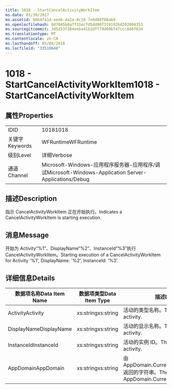 ```yaml
---
title: 1018 - StartCancelActivityWorkItem
ms.date: 03/30/2017
ms.assetid: 68b4fa1d-eee6-4a2a-8c16-7e9d89f08ab9
ms.openlocfilehash: 8d7045b0a7f31ecfd5dd90f319192bd202804353
ms.sourcegitcommit: 3d5d33f384eeba41b2dff79d096f47ccc8d8f03d
ms.translationtype: MT
ms.contentlocale: zh-CN
ms.lasthandoff: 05/04/2018
ms.locfileid: "33510648"
---
```

# <a name="1018---startcancelactivityworkitem"></a><span data-ttu-id="22f27-102">1018 - StartCancelActivityWorkItem</span><span class="sxs-lookup"><span data-stu-id="22f27-102">1018 - StartCancelActivityWorkItem</span></span>
## <a name="properties"></a><span data-ttu-id="22f27-103">属性</span><span class="sxs-lookup"><span data-stu-id="22f27-103">Properties</span></span>  
  
|||  
|-|-|  
|<span data-ttu-id="22f27-104">ID</span><span class="sxs-lookup"><span data-stu-id="22f27-104">ID</span></span>|<span data-ttu-id="22f27-105">1018</span><span class="sxs-lookup"><span data-stu-id="22f27-105">1018</span></span>|  
|<span data-ttu-id="22f27-106">关键字</span><span class="sxs-lookup"><span data-stu-id="22f27-106">Keywords</span></span>|<span data-ttu-id="22f27-107">WFRuntime</span><span class="sxs-lookup"><span data-stu-id="22f27-107">WFRuntime</span></span>|  
|<span data-ttu-id="22f27-108">级别</span><span class="sxs-lookup"><span data-stu-id="22f27-108">Level</span></span>|<span data-ttu-id="22f27-109">详细</span><span class="sxs-lookup"><span data-stu-id="22f27-109">Verbose</span></span>|  
|<span data-ttu-id="22f27-110">通道</span><span class="sxs-lookup"><span data-stu-id="22f27-110">Channel</span></span>|<span data-ttu-id="22f27-111">Microsoft-Windows-应用程序服务器-应用程序/调试</span><span class="sxs-lookup"><span data-stu-id="22f27-111">Microsoft-Windows-Application Server-Applications/Debug</span></span>|  
  
## <a name="description"></a><span data-ttu-id="22f27-112">描述</span><span class="sxs-lookup"><span data-stu-id="22f27-112">Description</span></span>  
 <span data-ttu-id="22f27-113">指示 CancelActivityWorkItem 正在开始执行。</span><span class="sxs-lookup"><span data-stu-id="22f27-113">Indicates a CancelActivityWorkItem is starting execution.</span></span>  
  
## <a name="message"></a><span data-ttu-id="22f27-114">消息</span><span class="sxs-lookup"><span data-stu-id="22f27-114">Message</span></span>  
 <span data-ttu-id="22f27-115">开始为 Activity“%1”、DisplayName“%2”、InstanceId“%3”执行 CancelActivityWorkItem。</span><span class="sxs-lookup"><span data-stu-id="22f27-115">Starting execution of a CancelActivityWorkItem for Activity '%1', DisplayName: '%2', InstanceId: '%3'.</span></span>  
  
## <a name="details"></a><span data-ttu-id="22f27-116">详细信息</span><span class="sxs-lookup"><span data-stu-id="22f27-116">Details</span></span>  
  
|<span data-ttu-id="22f27-117">数据项名称</span><span class="sxs-lookup"><span data-stu-id="22f27-117">Data Item Name</span></span>|<span data-ttu-id="22f27-118">数据项类型</span><span class="sxs-lookup"><span data-stu-id="22f27-118">Data Item Type</span></span>|<span data-ttu-id="22f27-119">描述</span><span class="sxs-lookup"><span data-stu-id="22f27-119">Description</span></span>|  
|--------------------|--------------------|-----------------|  
|<span data-ttu-id="22f27-120">Activity</span><span class="sxs-lookup"><span data-stu-id="22f27-120">Activity</span></span>|<span data-ttu-id="22f27-121">xs:string</span><span class="sxs-lookup"><span data-stu-id="22f27-121">xs:string</span></span>|<span data-ttu-id="22f27-122">活动的类型名称。</span><span class="sxs-lookup"><span data-stu-id="22f27-122">The type name of the activity.</span></span>|  
|<span data-ttu-id="22f27-123">DisplayName</span><span class="sxs-lookup"><span data-stu-id="22f27-123">DisplayName</span></span>|<span data-ttu-id="22f27-124">xs:string</span><span class="sxs-lookup"><span data-stu-id="22f27-124">xs:string</span></span>|<span data-ttu-id="22f27-125">活动的显示名称。</span><span class="sxs-lookup"><span data-stu-id="22f27-125">The display name of the activity.</span></span>|  
|<span data-ttu-id="22f27-126">InstanceId</span><span class="sxs-lookup"><span data-stu-id="22f27-126">InstanceId</span></span>|<span data-ttu-id="22f27-127">xs:string</span><span class="sxs-lookup"><span data-stu-id="22f27-127">xs:string</span></span>|<span data-ttu-id="22f27-128">活动的实例 ID。</span><span class="sxs-lookup"><span data-stu-id="22f27-128">The instance id of the activity.</span></span>|  
|<span data-ttu-id="22f27-129">AppDomain</span><span class="sxs-lookup"><span data-stu-id="22f27-129">AppDomain</span></span>|<span data-ttu-id="22f27-130">xs:string</span><span class="sxs-lookup"><span data-stu-id="22f27-130">xs:string</span></span>|<span data-ttu-id="22f27-131">由 AppDomain.CurrentDomain.FriendlyName 返回的字符串。</span><span class="sxs-lookup"><span data-stu-id="22f27-131">The string returned by AppDomain.CurrentDomain.FriendlyName.</span></span>|
